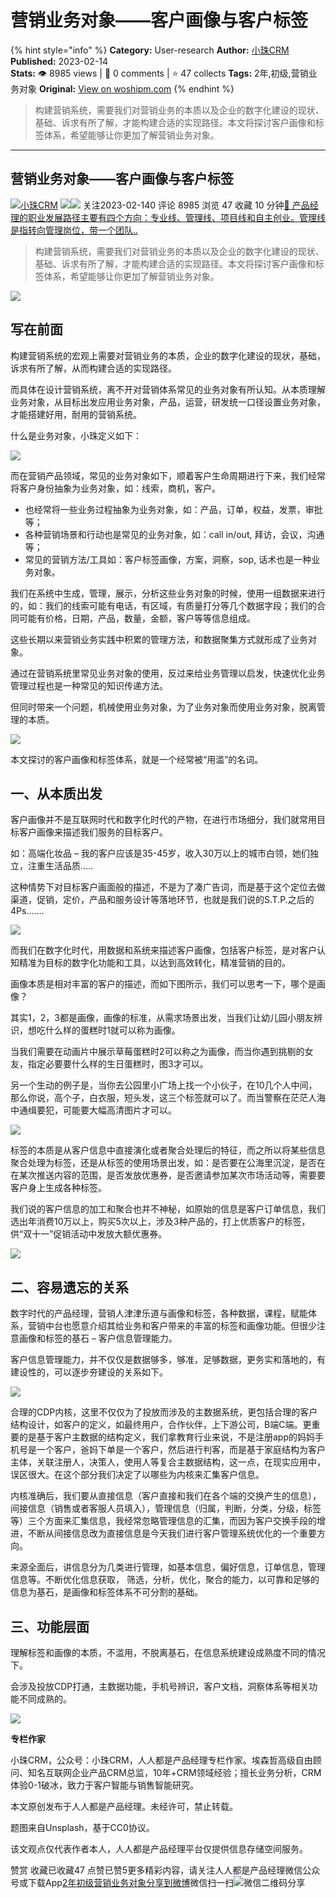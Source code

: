 # 营销业务对象——客户画像与客户标签
{% hint style="info" %}
**Category:** User-research
**Author:** [小珠CRM](https://www.woshipm.com/u/1142702)
**Published:** 2023-02-14  
**Stats:** 👁️ 8985 views | 💬 0 comments | ⭐ 47 collects
**Tags:** 2年,初级,营销业务对象
**Original:** [View on woshipm.com](https://www.woshipm.com/user-research/5752777.html)
{% endhint %}
> 构建营销系统，需要我们对营销业务的本质以及企业的数字化建设的现状、基础、诉求有所了解，才能构建合适的实现路径。本文将探讨客户画像和标签体系，希望能够让你更加了解营销业务对象。

---

## 营销业务对象——客户画像与客户标签

[![](https://static.woshipm.com/APP_U_202107_20210723150608_7440.jpeg?imageView2/1/w/72/h/72/q/100)](https://www.woshipm.com/u/1142702)[小珠CRM](https://www.woshipm.com/u/1142702) ![](https://static.woshipm.com/tag/1121_1@2x.png)![](https://static.woshipm.com/tag/2103_1@2x.png) 关注2023-02-140 评论 8985 浏览 47 收藏 10 分钟[🔗 产品经理的职业发展路径主要有四个方向：专业线、管理线、项目线和自主创业。管理线是指转向管理岗位，带一个团队..](https://ke.qidianla.com/courses/90pm)

> 构建营销系统，需要我们对营销业务的本质以及企业的数字化建设的现状、基础、诉求有所了解，才能构建合适的实现路径。本文将探讨客户画像和标签体系，希望能够让你更加了解营销业务对象。

![](https://image.woshipm.com/wp-files/2023/02/DeAX1K2bChzKqx95b8Yv.jpg)

## 写在前面

构建营销系统的宏观上需要对营销业务的本质，企业的数字化建设的现状，基础，诉求有所了解，从而构建合适的实现路径。

而具体在设计营销系统，离不开对营销体系常见的业务对象有所认知。从本质理解业务对象，从目标出发应用业务对象，产品，运营，研发统一口径设置业务对象，才能搭建好用，耐用的营销系统。

什么是业务对象，小珠定义如下：

![](https://image.woshipm.com/wp-files/2023/02/mieKM3i64msmlcb8YLC5.png)

而在营销产品领域，常见的业务对象如下，顺着客户生命周期进行下来，我们经常将客户身份抽象为业务对象，如：线索，商机，客户。

*   也经常将一些业务过程抽象为业务对象，如：产品，订单，权益，发票，审批等；
*   各种营销场景和行动也是常见的业务对象，如：call in/out, 拜访，会议，沟通等；
*   常见的营销方法/工具如：客户标签画像，方案，洞察，sop, 话术也是一种业务对象。

我们在系统中生成，管理，展示，分析这些业务对象的时候，使用一组数据来进行的，如：我们的线索可能有电话，有区域，有质量打分等几个数据字段；我们的合同可能有价格，日期，产品，数量，金额，客户等等信息组成。

这些长期以来营销业务实践中积累的管理方法，和数据聚集方式就形成了业务对象。

通过在营销系统里常见业务对象的使用，反过来给业务管理以启发，快速优化业务管理过程也是一种常见的知识传递方法。

但同时带来一个问题，机械使用业务对象，为了业务对象而使用业务对象，脱离管理的本质。

![](https://image.woshipm.com/wp-files/2023/02/rJUfC6cwbk9W2Iw1yj5j.png)

本文探讨的客户画像和标签体系，就是一个经常被“用滥”的名词。

## 一、从本质出发

客户画像并不是互联网时代和数字化时代的产物，在进行市场细分，我们就常用目标客户画像来描述我们服务的目标客户。

如：高端化妆品 – 我的客户应该是35-45岁，收入30万以上的城市白领，她们独立，注重生活品质…..

这种情势下对目标客户画面般的描述，不是为了凑广告词，而是基于这个定位去做渠道，促销，定价，产品和服务设计等落地环节，也就是我们说的S.T.P.之后的4Ps…….

![](https://image.woshipm.com/wp-files/2023/02/y3m7yOOelqXzdxMCOelm.png)

而我们在数字化时代，用数据和系统来描述客户画像，包括客户标签，是对客户认知精准为目标的数字化功能和工具，以达到高效转化，精准营销的目的。

画像本质是相对丰富的客户的描述，而如下图所示，我们可以思考一下，哪个是画像？

其实1，2，3都是画像，画像的标准，从需求场景出发，当我们让幼儿园小朋友辨识，想吃什么样的蛋糕时1就可以称为画像。

当我们需要在动画片中展示草莓蛋糕时2可以称之为画像，而当你遇到挑剔的女友，指定必要要什么样的生日蛋糕时，图3才可以。

另一个生动的例子是，当你去公园里小广场上找一个小伙子，在10几个人中间，那么你说，高个子，白衣服，短头发，这三个标签就可以了。而当警察在茫茫人海中通缉要犯，可能要大幅高清图片才可以。

![](https://image.woshipm.com/wp-files/2023/02/t1BpQHz7TieYLrlTGaVa.png)

标签的本质是从客户信息中直接演化或者聚合处理后的特征，而之所以将某些信息聚合处理为标签，还是从标签的使用场景出发，如：是否要在公海里沉淀，是否在在某次推送内容的范围，是否发放优惠券，是否邀请参加某次市场活动等，需要要客户身上生成各种标签。

我们说的客户信息的加工和聚合也并不神秘，如原始的信息是客户订单信息，我们选出年消费10万以上，购买5次以上，涉及3种产品的，打上优质客户的标签，供“双十一”促销活动中发放大额优惠券。

![](https://image.woshipm.com/wp-files/2023/02/SlvlwJr2z9zA5mTq3G9i.png)

## 二、容易遗忘的关系

数字时代的产品经理，营销人津津乐道与画像和标签，各种数据，课程，赋能体系，营销中台也愿意介绍其给业务和客户带来的丰富的标签和画像功能。但很少注意画像和标签的基石 – 客户信息管理能力。

客户信息管理能力，并不仅仅是数据够多，够准，足够数据，更务实和落地的，有建设性的，可以逐步夯建设的关系如下。

![](https://image.woshipm.com/wp-files/2023/02/XNKfQaYOueUcE9ruYYcn.png)

合理的CDP内核，这里不仅仅为了投放而涉及的主数据系统，更包括合理的客户结构设计，如客户的定义，如最终用户，合作伙伴，上下游公司，B端C端。更重要的是基于客户主数据的结构定义，我们拿教育行业来说，不是注册app的妈妈手机号是一个客户，爸妈下单是一个客户，然后进行判客，而是基于家庭结构为客户主体，关联注册人，决策人，使用人等复合主数据结构，这一点，在现实应用中，误区很大。在这个部分我们决定了以哪些为内核来汇集客户信息。

内核准确后，我们要从直接信息（客户直接和我们在各个端的交换产生的信息），间接信息（销售或者客服人员填入），管理信息（归属，判断，分类，分级，标签等）三个方面来汇集信息，我经常忽略管理信息的汇集，而因为客户交换手段的增进，不断从间接信息改为直接信息是今天我们进行客户管理系统优化的一个重要方向。

来源全面后，讲信息分为几类进行管理，如基本信息，偏好信息，订单信息，管理信息等。不断优化信息获取， 筛选，分析，优化，聚合的能力，以可靠和足够的信息为基石，是画像和标签体系不可分割的基础。

## 三、功能层面

理解标签和画像的本质，不滥用，不脱离基石，在信息系统建设成熟度不同的情况下。

会涉及投放CDP打通，主数据功能，手机号辨识，客户文档，洞察体系等相关功能不同成熟的。

![](https://image.woshipm.com/wp-files/2023/02/ZkEFvPyW7fQn88X01Jvr.png)

**专栏作家**

小珠CRM，公众号：小珠CRM，人人都是产品经理专栏作家。埃森哲高级自由顾问、知名互联网企业产品CRM总监，10年+CRM领域经验；擅长业务分析，CRM体验0-1破冰，致力于客户智能与销售智能研究。

本文原创发布于人人都是产品经理。未经许可，禁止转载。

题图来自Unsplash，基于CC0协议。

该文观点仅代表作者本人，人人都是产品经理平台仅提供信息存储空间服务。

赞赏 收藏已收藏47 点赞已赞5更多精彩内容，请关注人人都是产品经理微信公众号或下载App[2年](https://www.woshipm.com/tag/2%e5%b9%b4)[初级](https://www.woshipm.com/tag/%e5%88%9d%e7%ba%a7)[营销业务对象](https://www.woshipm.com/tag/%e8%90%a5%e9%94%80%e4%b8%9a%e5%8a%a1%e5%af%b9%e8%b1%a1)[分享到微博](https://service.weibo.com/share/share.php?appkey=2775287854&title=营销业务对象——客户画像与客户标签&url=https://www.woshipm.com/user-research/5752777.html&pic=https://image.woshipm.com/wp-files/2023/02/DeAX1K2bChzKqx95b8Yv.jpg)微信扫一扫![微信二维码](https://api.pwmqr.com/qrcode/create/?url=https://www.woshipm.com/user-research/5752777.html)分享